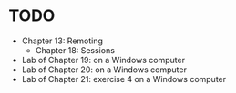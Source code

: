 # TODO

- Chapter 13: Remoting
    - Chapter 18: Sessions
- Lab of Chapter 19: on a Windows computer
- Lab of Chapter 20: on a Windows computer
- Lab of Chapter 21: exercise 4 on a Windows computer
